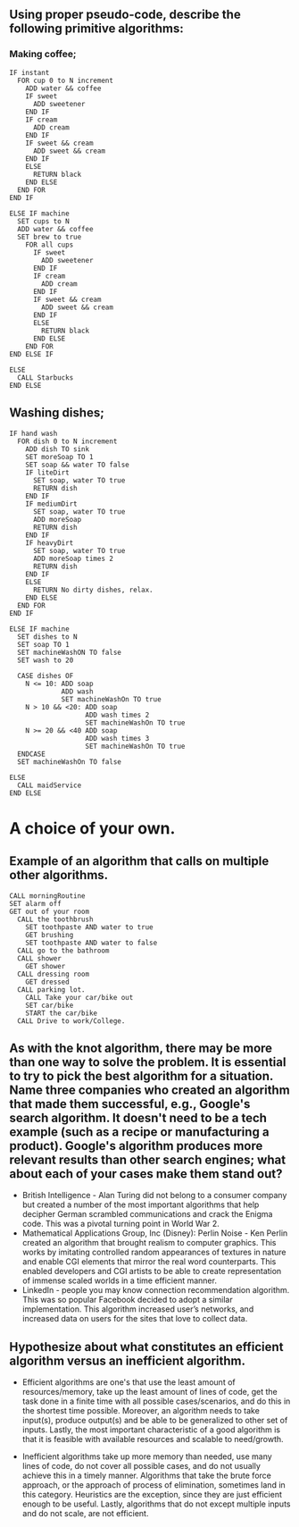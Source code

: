 ## Using proper pseudo-code, describe the following primitive algorithms:

### Making coffee;

```
IF instant
  FOR cup 0 to N increment
    ADD water && coffee
    IF sweet 
      ADD sweetener
    END IF
    IF cream
      ADD cream
    END IF
    IF sweet && cream
      ADD sweet && cream
    END IF
    ELSE 
      RETURN black
    END ELSE
  END FOR
END IF

ELSE IF machine
  SET cups to N
  ADD water && coffee
  SET brew to true
    FOR all cups
      IF sweet 
        ADD sweetener
      END IF
      IF cream
        ADD cream
      END IF
      IF sweet && cream
        ADD sweet && cream
      END IF
      ELSE 
        RETURN black
      END ELSE
    END FOR
END ELSE IF

ELSE
  CALL Starbucks
END ELSE

```

## Washing dishes;

```
IF hand wash
  FOR dish 0 to N increment
    ADD dish TO sink
    SET moreSoap TO 1
    SET soap && water TO false
    IF liteDirt 
      SET soap, water TO true
      RETURN dish
    END IF
    IF mediumDirt
      SET soap, water TO true
      ADD moreSoap
      RETURN dish
    END IF
    IF heavyDirt
      SET soap, water TO true
      ADD moreSoap times 2
      RETURN dish
    END IF
    ELSE 
      RETURN No dirty dishes, relax.
    END ELSE
  END FOR
END IF

ELSE IF machine
  SET dishes to N
  SET soap TO 1
  SET machineWashON TO false
  SET wash to 20

  CASE dishes OF
    N <= 10: ADD soap
             ADD wash
             SET machineWashOn TO true
    N > 10 && <20: ADD soap
                   ADD wash times 2
                   SET machineWashOn TO true
    N >= 20 && <40 ADD soap
                   ADD wash times 3
                   SET machineWashOn TO true
  ENDCASE
  SET machineWashOn TO false

ELSE
  CALL maidService
END ELSE

```


# A choice of your own.

## Example of an algorithm that calls on multiple other algorithms. 

```
CALL morningRoutine 
SET alarm off
GET out of your room
  CALL the toothbrush 
    SET toothpaste AND water to true
    GET brushing 
    SET toothpaste AND water to false
  CALL go to the bathroom
  CALL shower
    GET shower
  CALL dressing room 
    GET dressed
  CALL parking lot. 
    CALL Take your car/bike out
    SET car/bike
    START the car/bike
  CALL Drive to work/College.
```


## As with the knot algorithm, there may be more than one way to solve the problem. It is essential to try to pick the best algorithm for a situation. Name three companies who created an algorithm that made them successful, e.g., Google's search algorithm. It doesn't need to be a tech example (such as a recipe or manufacturing a product). Google's algorithm produces more relevant results than other search engines; what about each of your cases make them stand out?

* British Intelligence - Alan Turing did not belong to a consumer company but created a number of the most important algorithms that help decipher German scrambled communications and crack the Enigma code. This was a pivotal turning point in World War 2. 
* Mathematical Applications Group, Inc (Disney): Perlin Noise - Ken Perlin created an algorithm that brought realism to computer graphics. This works by imitating controlled random appearances of textures in nature and enable CGI elements that mirror the real word counterparts. This enabled developers and CGI artists to be able to create representation of immense scaled worlds in a time efficient manner. 
* LinkedIn - people you may know connection recommendation algorithm. This was so popular Facebook decided to adopt a similar implementation. This algorithm increased user’s networks, and increased data on users for the sites that love to collect data.

## Hypothesize about what constitutes an efficient algorithm versus an inefficient algorithm.

* Efficient algorithms are one's that use the least amount of resources/memory, take up the least amount of lines of code, get the task done in a finite time with all possible cases/scenarios, and do this in the shortest time possible. Moreover, an algorithm needs to take input(s), produce output(s) and be able to be generalized to other set of inputs. Lastly, the most important characteristic of a good algorithm is that it is feasible with available resources and scalable to need/growth.

* Inefficient algorithms take up more memory than needed, use many lines of code, do not cover all possible cases, and do not usually achieve this in a timely manner. Algorithms that take the brute force approach, or the approach of process of elimination, sometimes land in this category. Heuristics are the exception, since they are just efficient enough to be useful. Lastly, algorithms that do not except multiple inputs and do not scale, are not efficient.
